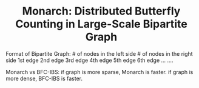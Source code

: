 <h1 align="center">Monarch: Distributed Butterfly Counting in Large-Scale Bipartite Graph</h1>
Format of Bipartite Graph:
# of nodes in the left side
# of nodes in the right side
1st edge
2nd edge
3rd edge
4th edge
5th edge
6th edge
... ....

Monarch vs BFC-IBS:
if graph is more sparse, Monarch is faster.
if graph is more dense, BFC-IBS is faster.

